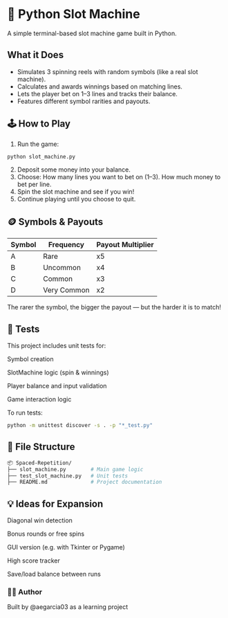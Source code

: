 # 🎰 Python Slot Machine
A simple terminal-based slot machine game built in Python.

## What it Does
- Simulates 3 spinning reels with random symbols (like a real slot machine).
- Calculates and awards winnings based on matching lines.
- Lets the player bet on 1–3 lines and tracks their balance.
- Features different symbol rarities and payouts.

## 🕹️ How to Play
1. Run the game:

```bash
python slot_machine.py
```

2. Deposit some money into your balance.
3. Choose:
How many lines you want to bet on (1–3).
How much money to bet per line.
4. Spin the slot machine and see if you win!
5. Continue playing until you choose to quit.

## 🪙 Symbols & Payouts

| Symbol | Frequency     | Payout Multiplier |
|--------|---------------|-------------------|
| A      | Rare          | x5                |
| B      | Uncommon      | x4                |
| C      | Common        | x3                |
| D      | Very Common   | x2                |

The rarer the symbol, the bigger the payout — but the harder it is to match!

## 🧪 Tests
This project includes unit tests for:

Symbol creation

SlotMachine logic (spin & winnings)

Player balance and input validation

Game interaction logic

To run tests:

```bash
python -m unittest discover -s . -p "*_test.py"
```

## 📁 File Structure
```bash
📦 Spaced-Repetition/
├── slot_machine.py        # Main game logic
├── test_slot_machine.py   # Unit tests
├── README.md              # Project documentation
```

## 💡 Ideas for Expansion
Diagonal win detection

Bonus rounds or free spins

GUI version (e.g. with Tkinter or Pygame)

High score tracker

Save/load balance between runs

### 👩‍💻 Author
Built by @aegarcia03 as a learning project 

